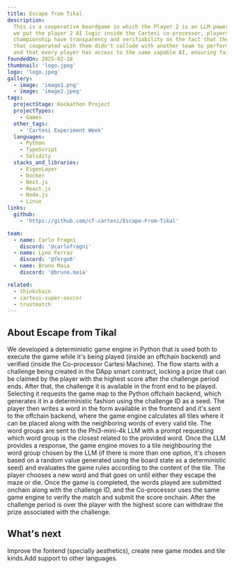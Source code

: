 ```yaml
---
title: Escape from Tikal
description:
  This is a cooperative boardgame in which the Player 2 is an LLM-powered AI. As
  we put the player 2 AI logic inside the Cartesi co-processor, players into a
  championship have transparency and verifiability on the fact that the player
  that cooperated with them didn't collude with another team to perform poorly
  and that every player has access to the same capable AI, ensuring fairness.
foundedOn: 2025-02-18
thumbnail: 'logo.jpeg'
logo: 'logo.jpeg'
gallery:
  - image: 'image1.png'
  - image: 'image2.jpeg'
tags:
  projectStage: Hackathon Project
  projectTypes:
    - Games
  other_tags:
    - 'Cartesi Experiment Week'
  languages:
    - Python
    - TypeScript
    - Solidity
  stacks_and_libraries:
    - EigenLayer
    - Docker
    - Next.js
    - React.js
    - Node.js
    - Linux
links:
  github:
    - 'https://github.com/cf-cartesi/Escape-From-Tikal'

team:
  - name: Carlo Fragni
    discord: '@carlofragni'
  - name: Lyno Ferraz
    discord: '@fergo6'
  - name: Bruno Maia
    discord: '@bruno.maia'

related:
  - thinkchain
  - cartesi-super-soccer
  - trustmatch
---
```


## About Escape from Tikal

We developed a deterministic game engine in Python that is used both to execute
the game while it's being played (inside an offchain backend) and verified
(inside the Co-processor Cartesi Machine). The flow starts with a challenge
being created in the DApp smart contract, locking a prize that can be claimed by
the player with the highest score after the challenge period ends. After that,
the challenge it is available in the front end to be played. Selecting it
requests the game map to the Python offchain backend, which generates it in a
deterministic fashion using the challenge ID as a seed. The player then writes a
word in the form available in the frontend and it's sent to the offchain
backend, where the game engine calculates all tiles where it can be placed along
with the neighboring words of every valid tile. The word groups are sent to the
Phi3-mini-4k LLM with a prompt requesting which word group is the closest
related to the provided word. Once the LLM provides a response, the game engine
moves to a tile neighbouring the word group chosen by the LLM (if there is more
than one option, it's chosen based on a random value generated using the board
state as a deterministic seed) and evaluates the game rules according to the
content of the tile. The player chooses a new word and that goes on until either
they escape the maze or die. Once the game is completed, the words played are
submitted onchain along with the challenge ID, and the Co-processor uses the
same game engine to verify the match and submit the score onchain. After the
challenge period is over the player with the highest score can withdraw the
prize associated with the challenge.

## What's next

Improve the fontend (specially aesthetics), create new game modes and tile
kinds.Add support to other languages.
